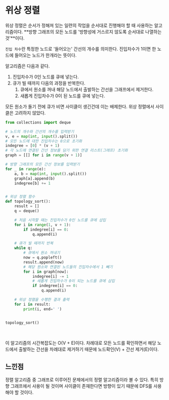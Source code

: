 # 위상 정렬

위상 정렬은 순서가 정해져 있는 일련의 작업을 순서대로 진행해야 할 때 사용하는 알고리즘이다. **방향 그래프의 모든 노드를 '방향성에 거스르지 않도록 순서대로 나열하는 것'**이다.

`진입 차수`란 특정한 노드로 '들어오는' 간선의 개수를 의미한다. 진입차수가 1이면 한 노드에 들어오는 노드가 한개라는 뜻이다.

알고리즘은 다음과 같다.

1. 진입차수가 0인 노드를 큐에 넣는다.
2. 큐가 빌 때까지 다음의 과정을 반복한다.
   1. 큐에서 원소를 꺼내 해당 노드에서 출발하는 간선을 그래프에서 제거한다.
   2. 새롭게 진입차수가 0이 된 노드를 큐에 넣는다.

모든 원소가 돌기 전에 큐가 비면 사이클이 생긴건데 이는 배제한다. 위상 정렬에서 사이클은 고려하지 않았다.

```python
from collections import deque

# 노드의 개수와 간선의 개수를 입력받기
v, e = map(int, input().split())
# 모든 노드에 대한 진입차수는 0으로 초기화
indegree = [0] * (v + 1)
# 각 노드에 연결된 간선 정보를 담기 위한 연결 리스트(그래프) 초기화
graph = [[] for i in range(v + 1)]

# 방향 그래프의 모든 간선 정보를 입력받기
for _ in range(e):
    a, b = map(int, input().split())
    graph[a].append(b)
    indegree[b] += 1


# 위상 정렬 함수
def topology_sort():
    result = []
    q = deque()

    # 처음 시작할 때는 진입차수가 0인 노드를 큐에 삽입
    for i in range(1, v + 1):
        if indegree[i] == 0:
            q.append(i)

    # 큐가 빌 때까지 반복
    while q:
        # 큐에서 원소 꺼내기
        now = q.popleft()
        result.append(now)
        # 해당 원소와 연결된 노드들의 진입차수에서 1 빼기
        for i in graph[now]:
            indegree[i] -= 1
            # 새롭게 진입차수가 0이 되는 노드를 큐에 삽입
            if indegree[i] == 0:
                q.append(i)

    # 위상 정렬을 수행한 결과 출력
    for i in result:
        print(i, end=' ')


topology_sort()
```

<br>

이 알고리즘의 시간복잡도는 O(V + E)이다. 차례대로 모든 노드를 확인하면서 해당 노드에서 출발하는 간선을 차례대로 제거하기 때문에 노드확인(V) + 간선 제거(E)이다.

## 느낀점

정렬 알고리즘 중 그래프로 이루어진 문제에서의 정렬 알고리즘이라 볼 수 있다. 특히 방향 그래프에서 사용이 될 것이며 사이클이 존재한다면 방향이 있기 때문에 DFS를 사용해야 할 것이다.
